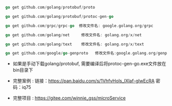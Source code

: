 ```go
go get github.com/golang/protobuf/proto

go get github.com/golang/protobuf/protoc-gen-go

go get github.com/grpc/grpc-go  修改文件名: google.golang.org/grpc

go get github.com/golang/net     修改文件名: golang.org/x/net

go get github.com/golang/text    修改文件名: golang.org/x/text

go get github.com/google/go-genproto   修改文件名:google.golang.org/genproto 

```

- 如果是手动下载golang/protobuf, 需要编译后将protoc-gen-go.exe文件放在bin目录下

- 完整案例 : 链接：https://pan.baidu.com/s/1VhfvHols_lXlaf-gIwEcRA 密码：iq75

- 完整项目 : https://gitee.com/winnie_gss/microService